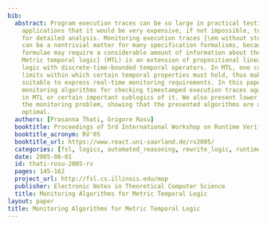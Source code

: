 ```yaml
---
bib:
  abstract: Program execution traces can be so large in practical testing and monitoring
    applications that it would be very expensive, if not impossible, to store them
    for detailed analysis. Monitoring execution traces {\em without storing} them,
    can be a nontrivial matter for many specification formalisms, because complex
    formulae may require a considerable amount of information about the past. {\em
    Metric temporal logic} (MTL) is an extension of propositional linear temporal
    logic with discrete-time-bounded temporal operators. In MTL, one can specify time
    limits within which certain temporal properties must hold, thus making it very
    suitable to express real-time monitoring requirements. In this paper, we present
    monitoring algorithms for checking timestamped execution traces against formulae
    in MTL or certain important sublogics of it. We also present lower bounds for
    the monitoring problem, showing that the presented algorithms are asymptotically
    optimal.
  authors: [Prasanna Thati, Grigore Rosu]
  booktitle: Proceedings of 5rd International Workshop on Runtime Verification (RV'05)
  booktitle_acronym: RV'05
  booktitle_url: https://www.react.uni-saarland.de/rv2005/
  categories: [fsl, logics, automated_reasoning, rewrite_logic, runtime_verification]
  date: 2005-06-01
  id: thati-rosu-2005-rv
  pages: 145-162
  project_url: http://fsl.cs.illinois.edu/mop
  publisher: Electronic Notes in Theoretical Computer Science
  title: Monitoring Algorithms for Metric Temporal Logic
layout: paper
title: Monitoring Algorithms for Metric Temporal Logic
---
```

